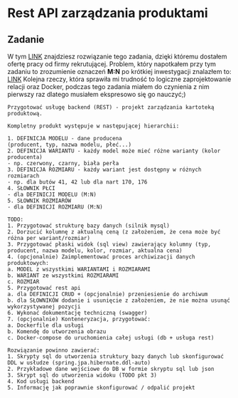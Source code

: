 # Rest API zarządzania produktami

## Zadanie

W tym [LINK](https://github.com/s0bieskii/product-variants/) znajdziesz rozwiązanie tego zadania, dzięki któremu dostałem ofertę pracy od firmy rekrutującej.
Problem, który napotkałem przy tym zadaniu to zrozumienie oznaczeń **M:N** po krótkiej inwestygacji znalazłem to: [LINK](https://stackoverflow.com/questions/3397349/meaning-of-nm-and-1n-in-database-design)
Kolejna rzeczy, która sprawiła mi trudność to logiczne zaprojektowanie relacji oraz Docker, podczas tego zadania miałem do czynienia z nim pierwszy raz dlatego musiałem ekspresowo się go nauczyć;)

```
Przygotować usługę backend (REST) - projekt zarządzania kartoteką produktową.

Kompletny produkt występuje w następującej hierarchii:

1. DEFINICJA MODELU - dane producena
(producent, typ, nazwa modelu, płeć...)
2. DEFINICJA WARIANTU - każdy model może mieć różne warianty (kolor producenta)
- np. czerwony, czarny, biała perła
3. DEFINICJA ROZMIARU - każdy wariant jest dostępny w różnych rozmiarach
- np. dla butów 41, 42 lub dla nart 170, 176
4. SŁOWNIK PŁCI
- dla DEFINICJI MODELU (M:N)
5. SŁOWNIK ROZMIARÓW
- dla DEFINICJI ROZMIARU (M:N)

TODO:
1. Przygotować strukturę bazy danych (silnik mysql)
2. Dorzucić kolumnę z aktualną ceną (z założeniem, że cena może być różna per wariant/rozmiar)
3. Przygotować płaski widok (sql view) zawierający kolumny (typ, producent, nazwa modelu, kolor, rozmiar, aktualna cena)
4. (opcjonalnie) Zaimplementować proces archiwizacji danych produktowych:
a. MODEL z wszystkimi WARIANTAMI i ROZMIARAMI
b. WARIANT ze wszystkimi ROZMIARAMI
c. ROZMIAR
5. Przygotować rest api
a. dla DEFINICJI CRUD + (opcjonalnie) przeniesienie do archiwum
b. dla SŁOWNIKÓW dodanie i usunięcie z założeniem, że nie można usunąć wykorzystywanej pozycji
6. Wykonać dokumentację techniczną (swagger)
7. (opcjonalnie) Konteneryzacja, przygotować:
a. Dockerfile dla usługi
b. Komendę do utworzenia obrazu
c. Docker-compose do uruchomienia całej usługi (db + usługa rest)

Rozwiązanie powinno zawierać:
1. Skrypty sql do utworzenia struktury bazy danych lub skonfigurować DDL w usłudze (spring.jpa.hibernate.ddl-auto)
2. Przykładowe dane wejściowe do DB w formie skryptu sql lub json
3. Skrypt sql do utworzenia widoku (TODO pkt 3)
4. Kod usługi backend
5. Informację jak poprawnie skonfigurować / odpalić projekt
```


